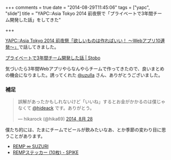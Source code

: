 +++
comments = true
date = "2014-08-29T11:45:06"
tags = ["yapc", "slide"]
title = "YAPC::Asia Tokyo 2014 前夜祭で「プライベートで3年間チーム開発した話」をしてきた"

+++

[YAPC::Asia Tokyo 2014 前夜祭「欲しいものは作ればいい！ 〜Webアプリ10連発〜」](http://yapcasia.org/2014/08/eve-of-yapcasia.html)で話してきました。

<!--more-->

[プライベートで3年間チーム開発した話 | Stobo](http://www.storyboards.jp/viewer/u1g2d7)

気づいたら3年間Webアプリやらなんやらチームで作ってきたので、良いまとめの機会になりました。誘ってくれた [@uzulla](https://twitter.com/uzulla) さん、ありがとうございました。

### 補足

<blockquote class="twitter-tweet" lang="ja"><p>誤解があったかもしれないけど「いいね」するとお金がかかるのは僕じゃなくて <a href="https://twitter.com/hideack">@hideack</a> です。ありがとう。</p>&mdash; hikarock (@hika69) <a href="https://twitter.com/hika69/statuses/504946565199323136">2014, 8月 28</a></blockquote>
<script async src="//platform.twitter.com/widgets.js" charset="utf-8"></script>

僕たち的には、たまにチームでビールが飲みたいなあ、とか季節の変わり目に思うことがあります。

- [REMP ∞ SUZURI](https://suzuri.jp/REMP/)
- [REMPステッカー (10枚) - SPIKE](https://spike.cc/p/scsIZLtH)

